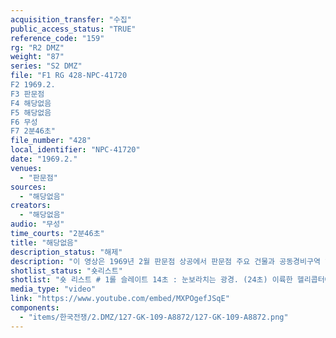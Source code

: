 ```yaml
---
acquisition_transfer: "수집"
public_access_status: "TRUE"
reference_code: "159"
rg: "R2 DMZ"
weight: "87"
series: "S2 DMZ"
file: "F1 RG 428-NPC-41720
F2 1969.2.
F3 판문점
F4 해당없음
F5 해당없음 
F6 무성 
F7 2분46초"
file_number: "428"
local_identifier: "NPC-41720"
date: "1969.2."
venues: 
  - "판문점"
sources: 
  - "해당없음"
creators: 
  - "해당없음"
audio: "무성"
time_courts: "2분46초"
title: "해당없음"
description_status: "해제"
description: "이 영상은 1969년 2월 판문점 상공에서 판문점 주요 건물과 공동경비구역 일대를 보여주고 있다. 이 눈보라치는 판문점 일대 모습이 매우 인상적이다. "
shotlist_status: "숏리스트"
shotlist: "숏 리스트 # 1롤 슬레이트 14초 : 눈보라치는 광경. (24초) 이륙한 헬리콥터에서 공동경비구역의 군사정전위원회 회의장의 조감도를 보여준다. (1분30초) 또한 자유의 집, 돌아오지 않는 다리와 다리의 북한 측 경비초 소를 보여준다. 눈이 쌓인 돌아오지 않는 다리, (2분25초) 판문점 주변 도로와 북한쪽 지역이 보인다. 미군들이 팔각정 형태의 경비초소에서 이야기를 나누고 있다. "
media_type: "video"
link: "https://www.youtube.com/embed/MXPOgefJSqE"
components: 
  - "items/한국전쟁/2.DMZ/127-GK-109-A8872/127-GK-109-A8872.png"
---
```

